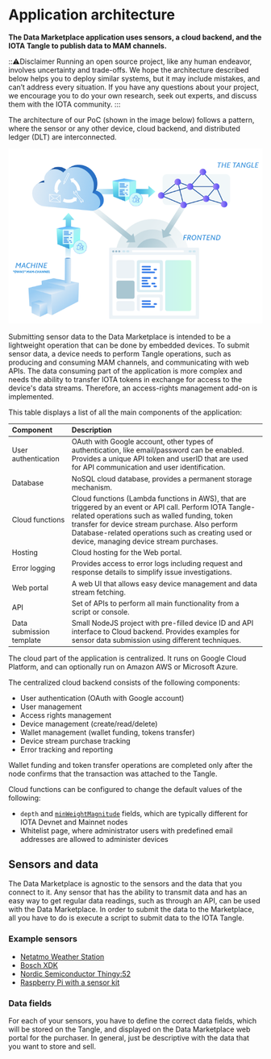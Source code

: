 # Application architecture

**The Data Marketplace application uses sensors, a cloud backend, and the IOTA Tangle to publish data to MAM channels.**

:::warning:Disclaimer
Running an open source project, like any human endeavor, involves uncertainty and trade-offs. We hope the architecture described below helps you to deploy similar systems, but it may include mistakes, and can’t address every situation. If you have any questions about your project, we encourage you to do your own research, seek out experts, and discuss them with the IOTA community.
:::

The architecture of our PoC (shown in the image below) follows a pattern, where the sensor or any other device, cloud backend, and distributed ledger (DLT) are interconnected.

![Data Marketplace architecture](../images/data-marketplace-architecture.png)

Submitting sensor data to the Data Marketplace is intended to be a lightweight operation that can be done by embedded devices. To submit sensor data, a device needs to perform Tangle operations, such as producing and consuming MAM channels, and communicating with web APIs. The data consuming part of the application is more complex and needs the ability to transfer IOTA tokens in exchange for access to the device's data streams. Therefore, an access-rights management add-on is implemented.

This table displays a list of all the main components of the application:

**Component**|**Description**
:-----|:------|
User authentication | OAuth with Google account, other types of authentication, like email/password can be enabled. Provides a unique API token and userID that are used for API communication and user identification.|
Database | NoSQL cloud database, provides a permanent storage mechanism. 
Cloud functions | Cloud functions (Lambda functions in AWS), that are triggered by an event or API call. Perform IOTA Tangle-related operations such as walled funding, token transfer for device stream purchase. Also perform Database-related operations such as creating used or device, managing device stream purchases. 
Hosting | Cloud hosting for the Web portal. 
Error logging | Provides access to error logs including request and response details to simplify issue investigations. 
Web portal | A web UI that allows easy device management and data stream fetching. 
API | Set of APIs to perform all main functionality from a script or console. 
Data submission template | Small NodeJS project with pre-filled device ID and API interface to Cloud backend. Provides examples for sensor data submission using different techniques. 

The cloud part of the application is centralized. It runs on Google Cloud Platform, and can optionally run on Amazon AWS or Microsoft Azure.
 
The centralized cloud backend consists of the following components:

- User authentication (OAuth with Google account)
- User management
- Access rights management
- Device management (create/read/delete)
- Wallet management (wallet funding, tokens transfer)
- Device stream purchase tracking
- Error tracking and reporting 

Wallet funding and token transfer operations are completed only after the node confirms that the transaction was attached to the Tangle.

Cloud functions can be configured to change the default values of the following:

* `depth` and [`minWeightMagnitude`](root://dev-essentials/0.1/concepts/minimum-weight-magnitude.md) fields, which are typically different for IOTA Devnet and Mainnet nodes 
* Whitelist page, where administrator users with predefined email addresses are allowed to administer devices

## Sensors and data

The Data Marketplace is agnostic to the sensors and the data that you connect to it. Any sensor that has the ability to transmit data and has an easy way to get regular data readings, such as through an API, can be used with the Data Marketplace. In order to submit the data to the Marketplace, all you have to do is execute a script to submit data to the IOTA Tangle.
 
### Example sensors

* [Netatmo Weather Station](https://www.netatmo.com/en-us/weather)
* [Bosch XDK](https://xdk.bosch-connectivity.com/) 
* [Nordic Semiconductor Thingy:52](https://www.nordicsemi.com/Software-and-Tools/Development-Tools/Nordic-Thingy-52-App)
* [Raspberry Pi with a sensor kit](https://www.adafruit.com/product/2733) 

### Data fields

For each of your sensors, you have to define the correct data fields, which will be stored on the Tangle, and displayed on the Data Marketplace web portal for the purchaser. In general, just be descriptive with the data that you want to store and sell.
